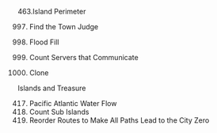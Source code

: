 463.Island Perimeter

997. Find the Town Judge

733. Flood Fill

1267. Count Servers that Communicate

133. Clone 

Islands and Treasure

417. Pacific Atlantic Water Flow
1905. Count Sub Islands
1466. Reorder Routes to Make All Paths Lead to the City Zero